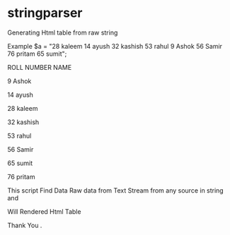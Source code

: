 # stringparser
Generating Html table from raw string

Example
$a = "28 kaleem 14 ayush 32 kashish 53 rahul 9 Ashok 56 Samir 76 pritam 65 sumit"; 

ROLL NUMBER   	NAME

9	              Ashok

14	            ayush

28	            kaleem

32	            kashish

53	            rahul

56	            Samir

65	            sumit

76	            pritam


This script Find Data Raw data from Text Stream from any source in string and 

Will Rendered Html Table 

Thank You . 
